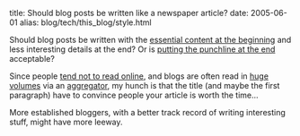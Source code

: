 title: Should blog posts be written like a newspaper article?
date: 2005-06-01
alias: blog/tech/this_blog/style.html


Should blog posts be written with the <a
href="http://www.freep.com/jobspage/academy/writing.htm"> essential
content at the beginning</a> and less interesting details at the end?
Or is <a
href="http://www.mschaef.com/cgi-bin/blosxom.cgi/2005/06/01#apple_pricing">putting
the punchline at the end</a> acceptable?

Since people <a href="http://www.useit.com/alertbox/9710a.html">tend
not to read online</a>, and blogs are often read in <a
href="http://scoble.weblogs.com/">huge volumes</a> via an <a
href="http://www.sharpreader.com/">aggregator</a>, my hunch is that
the title (and maybe the first paragraph) have to convince people your
article is worth the time...

More established bloggers, with a better track record of writing
interesting stuff, might have more leeway.

